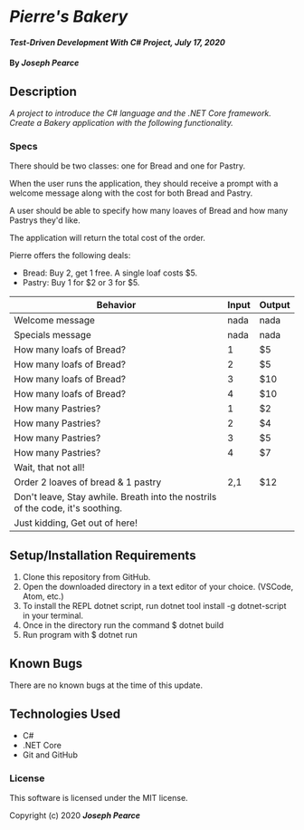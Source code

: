 
# _Pierre's Bakery_

#### _Test-Driven Development With C# Project, July 17, 2020_

#### By _**Joseph Pearce**_

## Description

_A project to introduce the C# language and the .NET Core framework. Create a Bakery application with the following functionality._

### Specs

There should be two classes: one for Bread and one for Pastry.

When the user runs the application, they should receive a prompt with a welcome message along with the cost for both Bread and Pastry.

A user should be able to specify how many loaves of Bread and how many Pastrys they'd like.

The application will return the total cost of the order.

Pierre offers the following deals:

- Bread: Buy 2, get 1 free. A single loaf costs $5.
- Pastry: Buy 1 for $2 or 3 for $5.


| Behavior | Input | Output |
| -------- | ----- | ------ |
|    Welcome message   |  nada  |  nada | 
|    Specials message  |  nada  |  nada | 
|    How many loafs of Bread?   |  1  |  $5 | 
|    How many loafs of Bread?   |  2  |  $5 | 
|    How many loafs of Bread?   |  3  |  $10 | 
|    How many loafs of Bread?   |  4  |  $10 | 
|    How many Pastries?   |  1  |  $2 | 
|    How many Pastries?   |  2  |  $4 | 
|    How many Pastries?   |  3  |  $5 | 
|    How many Pastries?   |  4  |  $7 | 
|    Wait, that not all!   |   |   | 
|    Order 2 loaves of bread & 1 pastry   | 2,1  | $12 | 
|   Don't leave, Stay awhile.  Breath into the nostrils of the code, it's soothing.    |   |   | 
|   Just kidding,  Get out of here!   |   |   | 


## Setup/Installation Requirements

1. Clone this repository from GitHub.
2. Open the downloaded directory in a text editor of your choice.
  (VSCode, Atom, etc.)
3. To install the REPL dotnet script, run dotnet tool install -g dotnet-script in your terminal.
4. Once in the directory run the command $ dotnet build
5. Run program with $ dotnet run

## Known Bugs

There are no known bugs at the time of this update.
 
## Technologies Used

* C#
* .NET Core
* Git and GitHub


### License

This software is licensed under the MIT license.

Copyright (c) 2020 **_Joseph Pearce_**